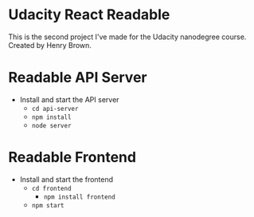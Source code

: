 # Udacity React Readable
This is the second project I've made for the Udacity nanodegree course.
Created by Henry Brown.
# Readable API Server
* Install and start the API server
    - `cd api-server`
    - `npm install`
    - `node server`

# Readable Frontend
* Install and start the frontend
    - `cd frontend`
		- `npm install frontend`
    - `npm start`
